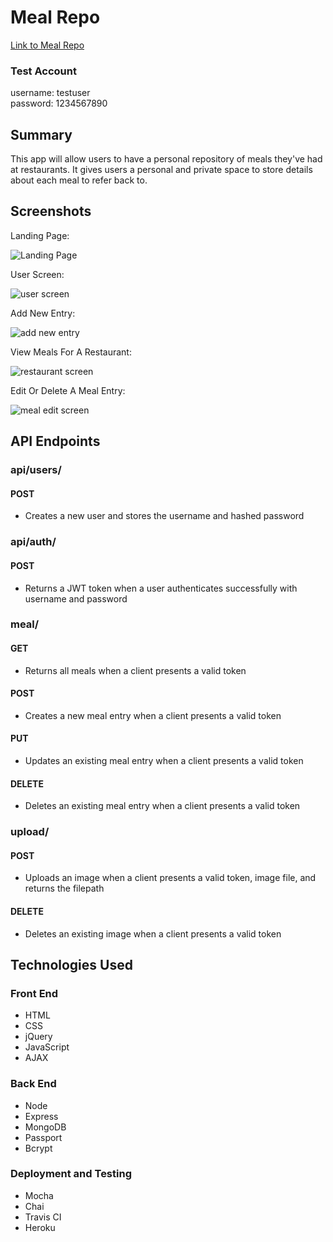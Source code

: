 # Meal Repo
[Link to Meal Repo](https://guarded-peak-16645.herokuapp.com/)

### Test Account
username: testuser<br>
password: 1234567890

## Summary
This app will allow users to have a personal repository of meals they've had at restaurants. It gives users a personal and private space to store details about each meal to refer back to.

## Screenshots
Landing Page:

![Landing Page](https://user-images.githubusercontent.com/30877265/47946992-77e4d880-deea-11e8-9659-518b5b729af2.JPG)

User Screen:

![user screen](https://user-images.githubusercontent.com/30877265/47947035-710a9580-deeb-11e8-872c-ccce49e18411.JPG)

Add New Entry:

![add new entry](https://user-images.githubusercontent.com/30877265/47947041-897ab000-deeb-11e8-8f1f-aebcc44a2d98.JPG)

View Meals For A Restaurant:

![restaurant screen](https://user-images.githubusercontent.com/30877265/47947048-a0210700-deeb-11e8-8caa-3b868a64282a.JPG)

Edit Or Delete A Meal Entry:

![meal edit screen](https://user-images.githubusercontent.com/30877265/47947055-af07b980-deeb-11e8-8d5c-223815a0c201.JPG)

## API Endpoints
### api/users/
#### POST
* Creates a new user and stores the username and hashed password

### api/auth/
#### POST
* Returns a JWT token when a user authenticates successfully with username and password

### meal/
#### GET
* Returns all meals when a client presents a valid token
#### POST
* Creates a new meal entry when a client presents a valid token
#### PUT
* Updates an existing meal entry when a client presents a valid token
#### DELETE
* Deletes an existing meal entry when a client presents a valid token

### upload/
#### POST
* Uploads an image when a client presents a valid token, image file, and returns the filepath
#### DELETE
* Deletes an existing image when a client presents a valid token

## Technologies Used
### Front End
* HTML
* CSS
* jQuery
* JavaScript
* AJAX

### Back End
* Node
* Express
* MongoDB
* Passport
* Bcrypt

### Deployment and Testing
* Mocha
* Chai
* Travis CI
* Heroku
